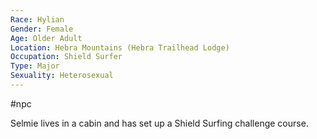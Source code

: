 ```yaml
---
Race: Hylian
Gender: Female
Age: Older Adult
Location: Hebra Mountains (Hebra Trailhead Lodge)
Occupation: Shield Surfer
Type: Major
Sexuality: Heterosexual
---
```

 #npc 

Selmie lives in a cabin and has set up a Shield Surfing challenge course.
